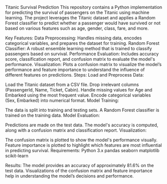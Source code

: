 Titanic Survival Prediction
This repository contains a Python implementation for predicting the survival of passengers on the Titanic using machine learning. The project leverages the Titanic dataset and applies a Random Forest classifier to predict whether a passenger would have survived or not based on various features such as age, gender, class, fare, and more.

Key Features:
Data Preprocessing: Handles missing data, encodes categorical variables, and prepares the dataset for training.
Random Forest Classifier: A robust ensemble learning method that is trained to classify passengers based on survival.
Performance Evaluation: Includes accuracy score, classification report, and confusion matrix to evaluate the model's performance.
Visualization: Plots a confusion matrix to visualize the model’s performance and feature importance to understand the influence of different features on predictions.
Steps:
Load and Preprocess Data:

Load the Titanic dataset from a CSV file.
Drop irrelevant columns (PassengerId, Name, Ticket, Cabin).
Handle missing values for Age and Embarked using the most frequent value.
Encode categorical variables (Sex, Embarked) into numerical format.
Model Training:

The data is split into training and testing sets.
A Random Forest classifier is trained on the training data.
Model Evaluation:

Predictions are made on the test data.
The model's accuracy is computed, along with a confusion matrix and classification report.
Visualization:

The confusion matrix is plotted to show the model's performance visually.
Feature importance is plotted to highlight which features are most influential in predicting survival.
Requirements:
Python 3.x
pandas
seaborn
matplotlib
scikit-learn

Results:
The model provides an accuracy of approximately 81.6% on the test data. Visualizations of the confusion matrix and feature importance help in understanding the model’s decisions and performance.
